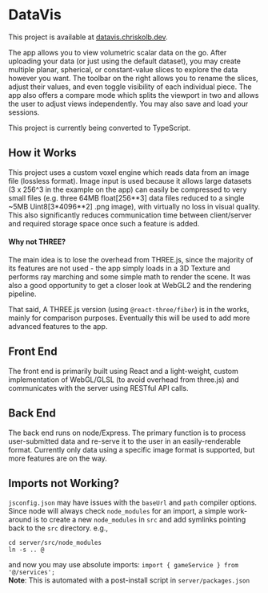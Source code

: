 # DataVis

This project is available at [datavis.chriskolb.dev](https://datavis.chriskolb.dev).

The app allows you to view volumetric scalar data on the go. After uploading your data (or just using the default dataset), you may create multiple planar, spherical, or constant-value slices to explore the data however you want. The toolbar on the right allows you to rename the slices, adjust their values, and even toggle visibility of each individual piece. The app also offers a compare mode which splits the viewport in two and allows the user to adjust views independently. You may also save and load your sessions.

This project is currently being converted to TypeScript.

## How it Works

This project uses a custom voxel engine which reads data from an image file (lossless format). Image input is used because it allows large datasets (3 x 256^3 in the example on the app) can easily be compressed to very small files (e.g. three 64MB float[256\*\*3] data files reduced to a single ~5MB Uint8[3\*4096\*\*2] .png image), with virtually no loss in visual quality. This also significantly reduces communication time between client/server and required storage space once such a feature is added.

#### Why not THREE?

The main idea is to lose the overhead from THREE.js, since the majority of its features are not used - the app simply loads in a 3D Texture and performs ray marching and some simple math to render the scene. It was also a good opportunity to get a closer look at WebGL2 and the rendering pipeline.

That said, A THREE.js version (using `@react-three/fiber`) is in the works, mainly for comparison purposes. Eventually this will be used to add more advanced features to the app.

## Front End

The front end is primarily built using React and a light-weight, custom implementation of WebGL/GLSL (to avoid overhead from three.js) and communicates with the server using RESTful API calls.

## Back End

The back end runs on node/Express. The primary function is to process user-submitted data and re-serve it to the user in an easily-renderable format. Currently only data using a specific image format is supported, but more features are on the way.

## Imports not Working?

`jsconfig.json` may have issues with the `baseUrl` and `path` compiler options.\
Since node will always check `node_modules` for an import, a simple work-around is to create a new `node_modules` in `src` and add symlinks pointing back to the `src` directory. e.g.,

```
cd server/src/node_modules
ln -s .. @
```

and now you may use absolute imports: `import { gameService } from '@/services';`  
**Note**: This is automated with a post-install script in `server/packages.json`
